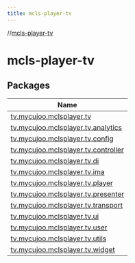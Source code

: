 ```yaml
---
title: mcls-player-tv
---
```

//[mcls-player-tv](index.html)



# mcls-player-tv



## Packages


| Name |
|---|
| [tv.mycujoo.mclsplayer.tv](mcls-player-tv/tv.mycujoo.mclsplayer.tv/index.html) |
| [tv.mycujoo.mclsplayer.tv.analytics](mcls-player-tv/tv.mycujoo.mclsplayer.tv.analytics/index.html) |
| [tv.mycujoo.mclsplayer.tv.config](mcls-player-tv/tv.mycujoo.mclsplayer.tv.config/index.html) |
| [tv.mycujoo.mclsplayer.tv.controller](mcls-player-tv/tv.mycujoo.mclsplayer.tv.controller/index.html) |
| [tv.mycujoo.mclsplayer.tv.di](mcls-player-tv/tv.mycujoo.mclsplayer.tv.di/index.html) |
| [tv.mycujoo.mclsplayer.tv.ima](mcls-player-tv/tv.mycujoo.mclsplayer.tv.ima/index.html) |
| [tv.mycujoo.mclsplayer.tv.player](mcls-player-tv/tv.mycujoo.mclsplayer.tv.player/index.html) |
| [tv.mycujoo.mclsplayer.tv.presenter](mcls-player-tv/tv.mycujoo.mclsplayer.tv.presenter/index.html) |
| [tv.mycujoo.mclsplayer.tv.transport](mcls-player-tv/tv.mycujoo.mclsplayer.tv.transport/index.html) |
| [tv.mycujoo.mclsplayer.tv.ui](mcls-player-tv/tv.mycujoo.mclsplayer.tv.ui/index.html) |
| [tv.mycujoo.mclsplayer.tv.user](mcls-player-tv/tv.mycujoo.mclsplayer.tv.user/index.html) |
| [tv.mycujoo.mclsplayer.tv.utils](mcls-player-tv/tv.mycujoo.mclsplayer.tv.utils/index.html) |
| [tv.mycujoo.mclsplayer.tv.widget](mcls-player-tv/tv.mycujoo.mclsplayer.tv.widget/index.html) |

